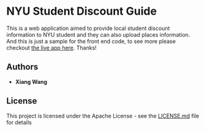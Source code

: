 # NYU Student Discount Guide

This is a web application aimed to provide local student discount information to NYU student and they can also upload places information. And this is just a sample for the front end code, to see more please checkout [the live app here](https://www.nyustudentdiscount.com). Thanks!

## Authors

* **Xiang Wang** 

## License

This project is licensed under the Apache License - see the [LICENSE.md](LICENSE.md) file for details

